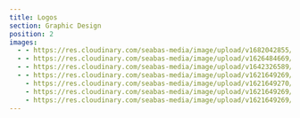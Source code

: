 ```yaml
---
title: Logos
section: Graphic Design
position: 2
images:
  - - https://res.cloudinary.com/seabas-media/image/upload/v1682042855/gallery/Logos/convoy_07_ufdl6n.jpg
  - - https://res.cloudinary.com/seabas-media/image/upload/v1626484669/gallery/Logos/seabass_vmcgup.jpg
  - - https://res.cloudinary.com/seabas-media/image/upload/v1642326589/gallery/Logos/willow_lomcyn.png
  - - https://res.cloudinary.com/seabas-media/image/upload/v1621649269/gallery/Logos/Copy_of_spa-page-001_isglfn.jpg
    - https://res.cloudinary.com/seabas-media/image/upload/v1621649270/gallery/Logos/Untitled-3_vjasdo.png
    - https://res.cloudinary.com/seabas-media/image/upload/v1621649269/gallery/Logos/lawncare-page-001_mots95.jpg
    - https://res.cloudinary.com/seabas-media/image/upload/v1621649269/gallery/Logos/los_magueyitos_eydmve.png
---
```

